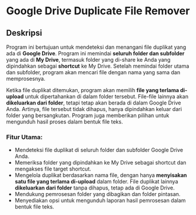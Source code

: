 # Google Drive Duplicate File Remover

## Deskripsi
Program ini bertujuan untuk mendeteksi dan menangani file duplikat yang ada di **Google Drive**. Program ini memindai **seluruh folder dan subfolder** yang ada di **My Drive**, termasuk folder yang di-share ke Anda yang dipindahkan sebagai **shortcut** ke My Drive. Setelah memindai folder utama dan subfolder, program akan mencari file dengan nama yang sama dan memprosesnya.

Ketika file duplikat ditemukan, program akan memilih **file yang terlama di-upload** untuk dipertahankan di dalam folder tersebut. File-file lainnya akan **dikeluarkan dari folder**, tetapi tetap akan berada di dalam Google Drive Anda. Artinya, file tersebut tidak dihapus, hanya dipindahkan keluar dari folder yang bersangkutan. Program juga memberikan pilihan untuk mengunduh hasil proses dalam bentuk file teks.

### Fitur Utama:
- Mendeteksi file duplikat di seluruh folder dan subfolder Google Drive Anda.
- Memeriksa folder yang dipindahkan ke My Drive sebagai shortcut dan mengakses file target shortcut.
- Mengelola duplikat berdasarkan nama file, dengan hanya **menyisakan satu file yang terlama di-upload** dalam folder. File duplikat lainnya **dikeluarkan dari folder** tanpa dihapus, tetap ada di Google Drive.
- Mendukung pemrosesan folder yang dibagikan dan folder pintasan.
- Menyediakan opsi untuk mengunduh laporan hasil pemrosesan dalam bentuk file teks.
